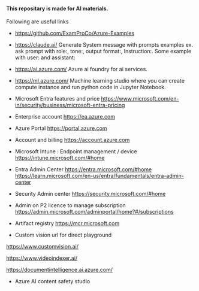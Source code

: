 #### This repositary is made for AI materials. 
Following are useful links
* https://github.com/ExamProCo/Azure-Examples

* https://claude.ai/
    Generate System message with prompts examples ex. ask prompt with role:, tone:, output format:, Instruction:. 
    Some example with user: and assistant:

* https://ai.azure.com/
    Azure ai foundry for ai services.
    
* https://ml.azure.com/ 
    Machine learning studio where you can create compute instance and run python code in Jupyter Notebook.
* Microsoft Entra features and price
https://www.microsoft.com/en-in/security/business/microsoft-entra-pricing

* Enterprise account
https://ea.azure.com

* Azure Portal
https://portal.azure.com

* Account and billing
https://account.azure.com

* Microsoft Intune : Endpoint management / device 
https://intune.microsoft.com/#home

* Entra Admin Center
https://entra.microsoft.com/#home
https://learn.microsoft.com/en-us/entra/fundamentals/entra-admin-center


* Security Admin center
https://security.microsoft.com/#home

* Admin on P2 licence to manage subscription
https://admin.microsoft.com/adminportal/home?#/subscriptions

* Artifact registry
https://mcr.microsoft.com

* Custom vision url for direct playground

https://www.customvision.ai/  

https://www.videoindexer.ai/  

https://documentintelligence.ai.azure.com/

* Azure AI content safety studio